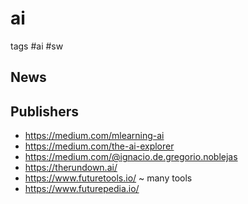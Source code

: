 # ai

tags #ai #sw

## News

## Publishers

* https://medium.com/mlearning-ai
* https://medium.com/the-ai-explorer
* https://medium.com/@ignacio.de.gregorio.noblejas
* https://therundown.ai/
* https://www.futuretools.io/ ~ many tools
* https://www.futurepedia.io/

